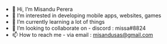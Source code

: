 - 👋 Hi, I’m Misandu Perera
- 👀 I’m interested in developing mobile apps, websites, games
- 🌱 I’m currently learning a lot of things 
- 💞️ I’m looking to collaborate on - discord : missa#8824
- 📫 How to reach me - via email : misandusas@gmail.com



